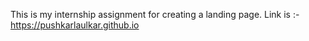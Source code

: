 This is my internship assignment for creating a landing page.
Link is :- https://pushkarlaulkar.github.io
